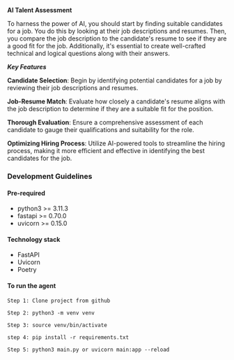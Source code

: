 **AI Talent Assessment**

To harness the power of AI, you should start by finding suitable candidates for a job. You do this by looking at their job descriptions and resumes. Then, you compare the job description to the candidate's resume to see if they are a good fit for the job. Additionally, it's essential to create well-crafted technical and logical questions along with their answers.


***Key Features***

**Candidate Selection**: Begin by identifying potential candidates for a job by reviewing their job descriptions and resumes.

**Job-Resume Match**: Evaluate how closely a candidate's resume aligns with the job description to determine if they are a suitable fit for the position.

**Thorough Evaluation**: Ensure a comprehensive assessment of each candidate to gauge their qualifications and suitability for the role.

**Optimizing Hiring Process**: Utilize AI-powered tools to streamline the hiring process, making it more efficient and effective in identifying the best candidates for the job.


### Development Guidelines

#### Pre-required

- python3 >= 3.11.3
- fastapi >= 0.70.0
- uvicorn >= 0.15.0

#### Technology stack

- FastAPI
- Uvicorn
- Poetry

#### To run the agent

```
Step 1: Clone project from github

Step 2: python3 -m venv venv

Step 3: source venv/bin/activate

step 4: pip install -r requirements.txt

Step 5: python3 main.py or uvicorn main:app --reload


```